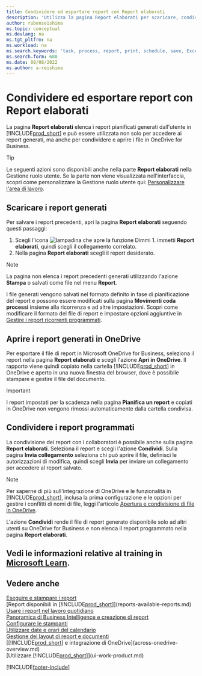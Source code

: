 ```yaml
---
title: Condividere ed esportare report con Report elaborati
description: 'Utilizza la pagina Report elaborati per scaricare, condividere ed esportare report in Business Central.'
author: rubenseishima
ms.topic: conceptual
ms.devlang: na
ms.tgt_pltfrm: na
ms.workload: na
ms.search.keywords: 'task, process, report, print, schedule, save, Excel, PDF, dataset, export, report inbox, onedrive,'
ms.search.form: 680
ms.date: 08/08/2022
ms.author: a-reishima
---
```

# <a name="share-and-export-reports-with-the-report-inbox" />Condividere ed esportare report con Report elaborati

La pagina **Report elaborati** elenca i report pianificati generati dall'utente in [!INCLUDE[prod_short](includes/prod_short.md)] e può essere utilizzata non solo per accedere ai report generati, ma anche per condividere e aprire i file in OneDrive for Business.

> [!TIP]
> Le seguenti azioni sono disponibili anche nella parte **Report elaborati** nella Gestione ruolo utente. Se la parte non viene visualizzata nell'interfaccia, scopri come personalizzare la Gestione ruolo utente qui: [Personalizzare l'area di lavoro](ui-personalization-user.md).

## <a name="download-generated-reports" />Scaricare i report generati

Per salvare i report precedenti, apri la pagina **Report elaborati** seguendo questi passaggi:

1. Scegli l'icona ![lampadina che apre la funzione Dimmi 1.](media/ui-search/search_small.png "Dimmi cosa vuoi fare") immetti **Report elaborati**, quindi scegli il collegamento correlato.  
2. Nella pagina **Report elaborati** scegli il report desiderato.

> [!NOTE]
> La pagina non elenca i report precedenti generati utilizzando l'azione **Stampa** o salvati come file nel menu **Report**.
>
> I file generati vengono salvati nel formato definito in fase di pianificazione del report e possono essere modificati sulla pagina **Movimenti coda processi** insieme alla ricorrenza e ad altre impostazioni. Scopri come modificare il formato del file di report e impostare opzioni aggiuntive in [Gestire i report ricorrenti programmati](ui-work-report.md#manage-scheduled-recurring-reports).

## <a name="open-generated-reports-in-onedrive" />Aprire i report generati in OneDrive

Per esportare il file di report in Microsoft OneDrive for Business, seleziona il report nella pagina **Report elaborati** e scegli l'azione **Apri in OneDrive**. Il rapporto viene quindi copiato nella cartella [!INCLUDE[prod_short](includes/prod_short.md)] in OneDrive e aperto in una nuova finestra del browser, dove è possibile stampare e gestire il file del documento.

> [!IMPORTANT]
>
> I report impostati per la scadenza nella pagina **Pianifica un report** e copiati in OneDrive non vengono rimossi automaticamente dalla cartella condivisa.

## <a name="share-scheduled-reports" />Condividere i report programmati

La condivisione dei report con i collaboratori è possibile anche sulla pagina **Report elaborati**. Seleziona il report e scegli l'azione **Condividi**. Sulla pagina **Invia collegamento** seleziona chi può aprire il file, definisci le autorizzazioni di modifica, quindi scegli **Invia** per inviare un collegamento per accedere al report salvato.

> [!NOTE]
> Per saperne di più sull'integrazione di OneDrive e le funzionalità in [!INCLUDE[prod_short](includes/prod_short.md)], inclusa la prima configurazione e le opzioni per gestire i conflitti di nomi di file, leggi l'articolo [Apertura e condivisione di file in OneDrive](across-share-onedrive.md).
>
> L'azione **Condividi** rende il file di report generato disponibile solo ad altri utenti su OneDrive for Business e non elenca il report programmato nella pagina **Report elaborati**.

## <a name="see-related-training-at-microsoft-learn" />Vedi le informazioni relative al training in [Microsoft Learn](/learn/paths/build-reports/).

## <a name="see-also" />Vedere anche

[Eseguire e stampare i report](ui-work-report.md)  
[Report disponibili in [!INCLUDE[prod_short](includes/prod_short.md)]](reports-available-reports.md)  
[Usare i report nel lavoro quotidiano](reports-use-reports.md)  
[Panoramica di Business Intelligence e creazione di report](reports-bi-reporting.md)  
[Configurare le stampanti](ui-specify-printer-selection-reports.md)  
[Utilizzare date e orari del calendario](ui-enter-date-ranges.md)  
[Gestione dei layout di report e documenti](ui-manage-report-layouts.md)  
[[!INCLUDE[prod_short](includes/prod_short.md)] e integrazione di OneDrive](across-onedrive-overview.md)  
[Utilizzare [!INCLUDE[prod_short](includes/prod_short.md)]](ui-work-product.md)  

[!INCLUDE[footer-include](includes/footer-banner.md)]
